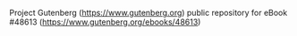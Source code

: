 Project Gutenberg (https://www.gutenberg.org) public repository for eBook #48613 (https://www.gutenberg.org/ebooks/48613)
